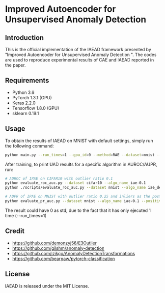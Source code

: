 # Improved Autoencoder for Unsupervised Anomaly Detection

## Introduction
This is the official implementation of the IAEAD framework presented by "Improved Autoencoder for Unsupervised Anomaly Detection
". The codes are used to reproduce experimental results of CAE and IAEAD reported in the paper.

## Requirements
- Python 3.6
- PyTorch 1.3.1 (GPU)
- Keras 2.2.0 
- Tensorflow 1.8.0 (GPU)
- sklearn 0.19.1
 
## Usage

To obtain the results of IAEAD on MNIST with default settings, simply run the following command:

```bash
python main.py --run_times=1 --gpu_id=0 --method=RAE --dataset=mnist --ratio=0.1 --para_lambda=5e-5
```

After training, to print UAD results for a specific algorithm in AUROC/AUPR, run:

```bash
# AUROC of IPAE on CIFAR10 with outlier ratio 0.1
python evaluate_roc_auc.py --dataset cifar10 --algo_name iae-0.1
python ./scripts/evaluate_roc_auc.py --dataset mnist --algo_name iae_dec-0.1 --results_dir /path/to/result/directory

# AUPR of IPAE on MNIST with outlier ratio 0.25 and inliers as the postive class
python evaluate_pr_auc.py --dataset mnist --algo_name iae-0.1 --positive inliers
```

The result could have 0 as std, due to the fact that it has only ejecuted 1 time (--run_times=1)
## Credit

- https://github.com/demonzyj56/E3Outlier
- https://github.com/gilshm/anomaly-detection
- https://github.com/izikgo/AnomalyDetectionTransformations
- https://github.com/bearpaw/pytorch-classification

## License

IAEAD is released under the MIT License.
